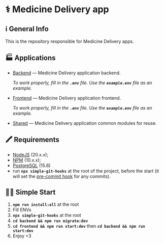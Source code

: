 # ⚕️ Medicine Delivery app

## ℹ️ General Info

This is the repository responsible for Medicine Delivery apps.

## 🏭 Applications

- [Backend](./backend) — Medicine Delivery application backend.

  _To work properly, fill in the **`.env`** file. Use the **`example.env`** file as an example._

- [Frontend](./frontend) — Medicine Delivery application frontend.

  _To work properly, fill in the **`.env`** file. Use the **`example.env`** file as an example._

- [Shared](./shared) — Medicine Delivery application common modules for reuse.

## 🖍 Requirements

- [NodeJS](https://nodejs.org/en/) (20.x.x);
- [NPM](https://www.npmjs.com/) (10.x.x);
- [PostgreSQL](https://www.postgresql.org/) (15.6)
- run **`npx simple-git-hooks`** at the root of the project, before the start (it will set the [pre-commit hook](https://www.npmjs.com/package/simple-git-hooks) for any commits).

## 🏃‍♂️ Simple Start

1. **`npm run install:all`** at the root
2. Fill ENVs
3. **`npx simple-git-hooks`** at the root
4. **`cd backend && npm run migrate:dev`**
5. **`cd frontend && npm run start:dev`** then **`cd backend && npm run start:dev`**
6. Enjoy <3
